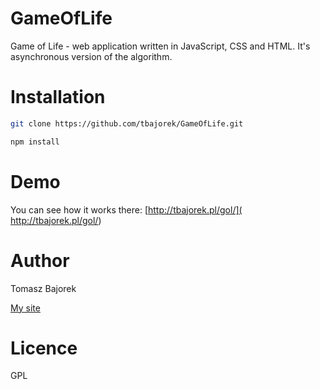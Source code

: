 # GameOfLife
Game of Life - web application written in JavaScript, CSS and HTML. It's asynchronous version of the algorithm.

# Installation
```bash
git clone https://github.com/tbajorek/GameOfLife.git
```

```bash
npm install
```

# Demo
You can see how it works there: [http://tbajorek.pl/gol/]( http://tbajorek.pl/gol/)

# Author
Tomasz Bajorek

[My site](http://tbajorek.pl/gol/)

# Licence
GPL
